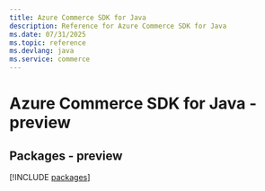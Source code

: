 ```yaml
---
title: Azure Commerce SDK for Java
description: Reference for Azure Commerce SDK for Java
ms.date: 07/31/2025
ms.topic: reference
ms.devlang: java
ms.service: commerce
---
```

# Azure Commerce SDK for Java - preview
## Packages - preview
[!INCLUDE [packages](commerce-index.md)]